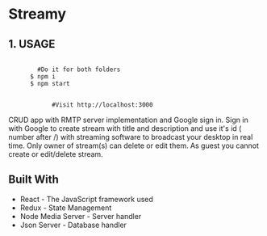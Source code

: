 # Streamy

## 1. USAGE 
```     

        #Do it for both folders
      $ npm i
      $ npm start
      
            
            #Visit http://localhost:3000
```

CRUD app with  RMTP server implementation and Google sign in. 
Sign in with Google to create stream with title and description and use it's id
( number after /) with streaming software to broadcast your desktop in real time.
Only owner of stream(s) can delete or edit them. As guest you cannot create or 
edit/delete stream.


## Built With
* React - The JavaScript framework used
* Redux - State Management
* Node Media Server - Server handler
* Json Server - Database handler
